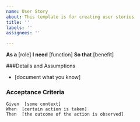 ```yaml
---
name: User Story
about: This template is for creating user stories
title: ''
labels: ''
assignees: ''

---
```


**As a**  [role]
**I need**  [function]
**So that**  [benefit]

###Details and Assumptions
*  [document what you know]

### Acceptance Criteria

```gherkin
Given  [some context]
When  [certain action is taken]
Then  [the outcome of the action is observed]
```
